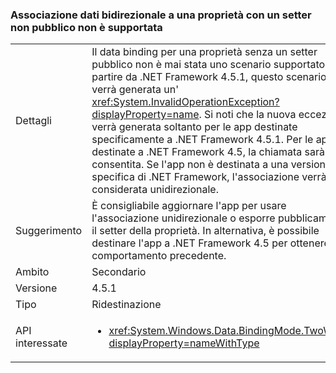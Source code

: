 ### <a name="two-way-data-binding-to-a-property-with-a-non-public-setter-is-not-supported"></a>Associazione dati bidirezionale a una proprietà con un setter non pubblico non è supportata

|   |   |
|---|---|
|Dettagli|Il data binding per una proprietà senza un setter pubblico non è mai stata uno scenario supportato. A partire da .NET Framework 4.5.1, questo scenario, verrà generata un' <xref:System.InvalidOperationException?displayProperty=name>. Si noti che la nuova eccezione verrà generata soltanto per le app destinate specificamente a .NET Framework 4.5.1. Per le app destinate a .NET Framework 4.5, la chiamata sarà consentita. Se l'app non è destinata a una versione specifica di .NET Framework, l'associazione verrà considerata unidirezionale.|
|Suggerimento|È consigliabile aggiornare l'app per usare l'associazione unidirezionale o esporre pubblicamente il setter della proprietà. In alternativa, è possibile destinare l'app a .NET Framework 4.5 per ottenere il comportamento precedente.|
|Ambito|Secondario|
|Versione|4.5.1|
|Tipo|Ridestinazione|
|API interessate|<ul><li><xref:System.Windows.Data.BindingMode.TwoWay?displayProperty=nameWithType></li></ul>|

